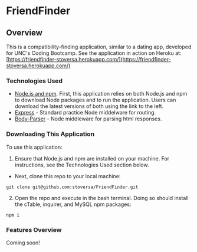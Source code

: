 # FriendFinder

## Overview
This is a compatibility-finding application, similar to a dating app, developed for UNC's Coding Bootcamp. See the application in action on Heroku at: [https://friendfinder-stoversa.herokuapp.com/](https://friendfinder-stoversa.herokuapp.com/)

### Technologies Used
- [Node.js and npm](https://nodejs.org/en/download/ "Download Node.js and npm"). First, this application relies on both Node.js and npm to download Node packages and to run the application. Users can download the latest versions of both using the link to the left.
- [Express](https://expressjs.com/ "Express") - Standard practice Node middelware for routing.
- [Body-Parser](https://www.npmjs.com/package/body-parser-json "Body-Paser") - Node middleware for parsing html responses.


### Downloading This Application
To use this application:

1. Ensure that Node.js and npm are installed on your machine. For instructions, see the Technologies Used section below.
- Next, clone this repo to your local machine:
```
git clone git@github.com:stoversa/FriendFinder.git
```
2. Open the repo and execute in the bash terminal. Doing so should install the cTable, inquirer, and MySQL npm packages:
```
npm i
```

### Features Overview

Coming soon!